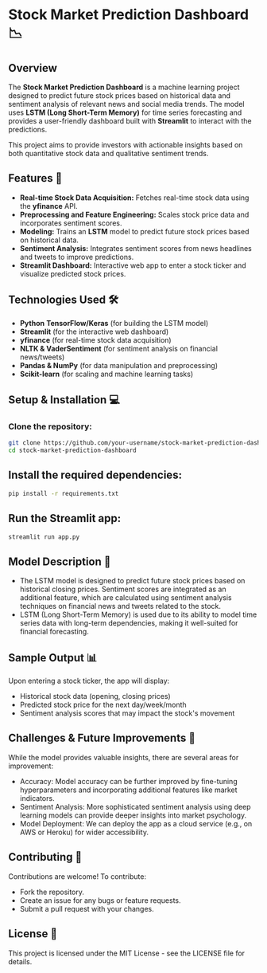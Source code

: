 # Stock Market Prediction Dashboard 📉

## Overview
The **Stock Market Prediction Dashboard** is a machine learning project designed to predict future stock prices based on historical data and sentiment analysis of relevant news and social media trends. The model uses **LSTM (Long Short-Term Memory)** for time series forecasting and provides a user-friendly dashboard built with **Streamlit** to interact with the predictions.

This project aims to provide investors with actionable insights based on both quantitative stock data and qualitative sentiment trends.

## Features 🚀
- **Real-time Stock Data Acquisition:** Fetches real-time stock data using the **yfinance** API.
- **Preprocessing and Feature Engineering:** Scales stock price data and incorporates sentiment scores.
- **Modeling:** Trains an **LSTM** model to predict future stock prices based on historical data.
- **Sentiment Analysis:** Integrates sentiment scores from news headlines and tweets to improve predictions.
- **Streamlit Dashboard:** Interactive web app to enter a stock ticker and visualize predicted stock prices.

## Technologies Used 🛠
- **Python**
**TensorFlow/Keras** (for building the LSTM model)
- **Streamlit** (for the interactive web dashboard)
- **yfinance** (for real-time stock data acquisition)
- **NLTK & VaderSentiment** (for sentiment analysis on financial news/tweets)
- **Pandas & NumPy** (for data manipulation and preprocessing)
- **Scikit-learn** (for scaling and machine learning tasks)
  
## Setup & Installation 💻
### Clone the repository:
```bash
git clone https://github.com/your-username/stock-market-prediction-dashboard.git
cd stock-market-prediction-dashboard
```
## Install the required dependencies:
```bash
pip install -r requirements.txt
```
## Run the Streamlit app:
```bash
streamlit run app.py
```
## Model Description 🧠
- The LSTM model is designed to predict future stock prices based on historical closing prices. Sentiment scores are integrated as an additional feature, which are calculated using sentiment analysis techniques on financial news and tweets related to the stock.
- LSTM (Long Short-Term Memory) is used due to its ability to model time series data with long-term dependencies, making it well-suited for financial forecasting.
  
## Sample Output 📊
Upon entering a stock ticker, the app will display:
- Historical stock data (opening, closing prices)
- Predicted stock price for the next day/week/month
- Sentiment analysis scores that may impact the stock's movement

## Challenges & Future Improvements 🚧
While the model provides valuable insights, there are several areas for improvement:
- Accuracy: Model accuracy can be further improved by fine-tuning hyperparameters and incorporating additional features like market indicators.
- Sentiment Analysis: More sophisticated sentiment analysis using deep learning models can provide deeper insights into market psychology.
- Model Deployment: We can deploy the app as a cloud service (e.g., on AWS or Heroku) for wider accessibility.

## Contributing 🤝
Contributions are welcome! To contribute:
- Fork the repository.
- Create an issue for any bugs or feature requests.
- Submit a pull request with your changes.

## License 📜
This project is licensed under the MIT License - see the LICENSE file for details.
